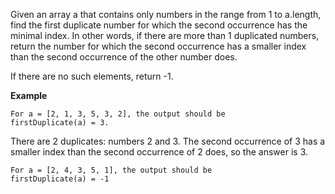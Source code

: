 Given an array a that contains only numbers in the range from 1 to a.length, find the first duplicate number for which the second occurrence has the minimal index. In other words, if there are more than 1 duplicated numbers, return the number for which the second occurrence has a smaller index than the second occurrence of the other number does. 

If there are no such elements, return -1.

**Example**

```
For a = [2, 1, 3, 5, 3, 2], the output should be
firstDuplicate(a) = 3.

```

There are 2 duplicates: numbers 2 and 3. The second occurrence of 3 has a smaller index than the second occurrence of 2 does, so the answer is 3.

```
For a = [2, 4, 3, 5, 1], the output should be
firstDuplicate(a) = -1
```